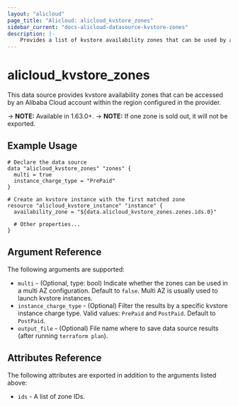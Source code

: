```yaml
---
layout: "alicloud"
page_title: "Alicloud: alicloud_kvstore_zones"
sidebar_current: "docs-alicloud-datasource-kvstore-zones"
description: |-
    Provides a list of kvstore availability zones that can be used by an Alibaba Cloud account.
---
```


# alicloud\_kvstore_zones

This data source provides kvstore availability zones that can be accessed by an Alibaba Cloud account within the region configured in the provider.

-> **NOTE:** Available in 1.63.0+.
-> **NOTE:** If one zone is sold out, it will not be exported.

## Example Usage

```
# Declare the data source
data "alicloud_kvstore_zones" "zones" {
  multi = true
  instance_charge_type = "PrePaid"
}

# Create an kvstore instance with the first matched zone
resource "alicloud_kvstore_instance" "instance" {
  availability_zone = "${data.alicloud_kvstore_zones.zones.ids.0}"

  # Other properties...
}
```

## Argument Reference

The following arguments are supported:

* `multi` - (Optional, type: bool) Indicate whether the zones can be used in a multi AZ configuration. Default to `false`. Multi AZ is usually used to launch kvstore instances.
* `instance_charge_type` - (Optional) Filter the results by a specific kvstore instance charge type. Valid values: `PrePaid` and `PostPaid`. Default to `PostPaid`.
* `output_file` - (Optional) File name where to save data source results (after running `terraform plan`).

## Attributes Reference

The following attributes are exported in addition to the arguments listed above:

* `ids` - A list of zone IDs.
